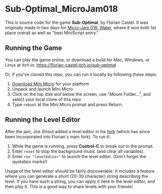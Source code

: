 # Sub-Optimal_MicroJam018
 
This is source code for the game **Sub-Optimal**, by Florian Castel.  It was originally made in two days for [Micro-Jam 018: Water](https://itch.io/jam/micro-jam-018), where it won both 1st place overall as well as "best MiniScript entry."

## Running the Game

You can play the game online, or download a build for Mac, Windows, or Linux at itch.io: https://florian-castel.itch.io/sub-optimal

Or, if you've cloned this repo, you can run it locally by following these steps:

1. [Download Mini Micro](https://miniscript.org/MiniMicro/#download) for your platform
2. Unpack and launch Mini Micro
3. Click on the top disk slot below the screen, use "Mount Folder...", and select your local clone of this repo
4. Type `reboot` at the Mini Micro prompt and press Return.

## Running the Level Editor

After the jam, Joe Strout added a level editor in his [fork](https://github.com/JoeStrout/Sub-Optimal_MicroJam018) (which has since been incorporated into Florian's main fork).  To run it:

1. While the game is running, press **Control-C** to break out to the prompt.
2. Enter `reset` to stop the background music (and clear all variables).
3. Enter `run "levelEditor"` to launch the level editor.  (Don't forget the quotation marks!)

Usage of the level editor should be fairly discoverable.  It includes a feature where you can generate a short (20-30 character) string describing the level.  If you have such a string, you can apply it here in the level editor, and then play it.  This is a good way to share levels with your friends!
